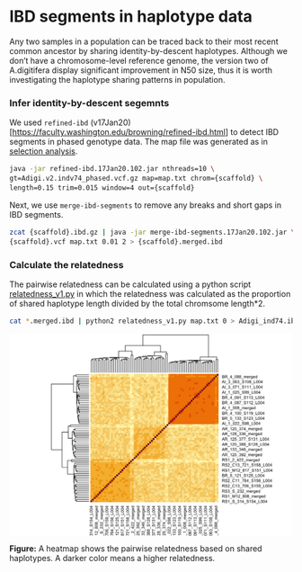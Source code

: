 IBD segments in haplotype data
================

Any two samples in a population can be traced back to their most recent
common ancestor by sharing identity-by-descent haplotypes. Although we
don’t have a chromosome-level reference genome, the version two of
A.digitifera display significant improvement in N50 size, thus it is
worth investigating the haplotype sharing patterns in population.

### Infer identity-by-descent segemnts

We used `refined-ibd`
(v17Jan20)\[<https://faculty.washington.edu/browning/refined-ibd.html>\]
to detect IBD segments in phased genotype data. The map file was
generated as in [selection analysis](06.selection_analysis.md).

``` bash
java -jar refined-ibd.17Jan20.102.jar nthreads=10 \
gt=Adigi.v2.indv74_phased.vcf.gz map=map.txt chrom={scaffold} \
length=0.15 trim=0.015 window=4 out={scaffold}
```

Next, we use `merge-ibd-segments` to remove any breaks and short gaps in
IBD segments.

``` bash
zcat {scaffold}.ibd.gz | java -jar merge-ibd-segments.17Jan20.102.jar \
{scaffold}.vcf map.txt 0.01 2 > {scaffold}.merged.ibd
```

### Calculate the relatedness

The pairwise relatedness can be calculated using a python script
[relatedness\_v1.py](http://faculty.washington.edu/sguy/ibd_relatedness.html)
in which the relatedness was calculated as the proportion of shared
haplotype length divided by the total chromsome length\*2.

``` bash
cat *.merged.ibd | python2 relatedness_v1.py map.txt 0 > Adigi_ind74.ibd_relatedness.txt
```

<img src="05.ibd_segemnts_files/figure-gfm/unnamed-chunk-1-1.png" width="672" style="display: block; margin: auto;" />

**Figure:** A heatmap shows the pairwise relatedness based on shared
haplotypes. A darker color means a higher relatedness.
